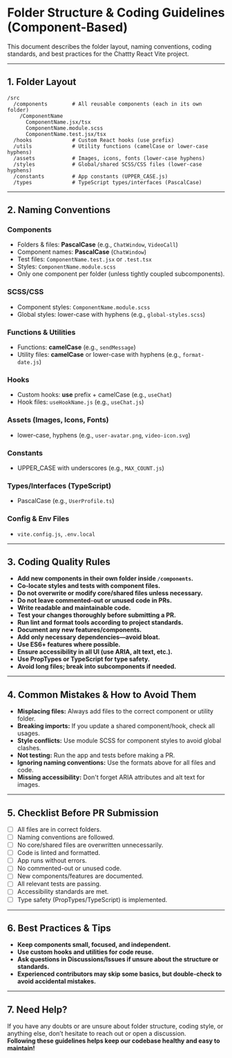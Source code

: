 # Folder Structure & Coding Guidelines (Component-Based)

This document describes the folder layout, naming conventions, coding standards, and best practices for the Chattty React Vite project.

---

## 1. Folder Layout

```
/src
  /components        # All reusable components (each in its own folder)
    /ComponentName
      ComponentName.jsx/tsx
      ComponentName.module.scss
      ComponentName.test.jsx/tsx
  /hooks             # Custom React hooks (use prefix)
  /utils             # Utility functions (camelCase or lower-case hyphens)
  /assets            # Images, icons, fonts (lower-case hyphens)
  /styles            # Global/shared SCSS/CSS files (lower-case hyphens)
  /constants         # App constants (UPPER_CASE.js)
  /types             # TypeScript types/interfaces (PascalCase)
```

---

## 2. Naming Conventions

### Components

- Folders & files: **PascalCase** (e.g., `ChatWindow`, `VideoCall`)
- Component names: **PascalCase** (`ChatWindow`)
- Test files: `ComponentName.test.jsx` or `.test.tsx`
- Styles: `ComponentName.module.scss`
- Only one component per folder (unless tightly coupled subcomponents).

### SCSS/CSS

- Component styles: `ComponentName.module.scss`
- Global styles: lower-case with hyphens (e.g., `global-styles.scss`)

### Functions & Utilities

- Functions: **camelCase** (e.g., `sendMessage`)
- Utility files: **camelCase** or lower-case with hyphens (e.g., `format-date.js`)

### Hooks

- Custom hooks: **use** prefix + camelCase (e.g., `useChat`)
- Hook files: `useHookName.js` (e.g., `useChat.js`)

### Assets (Images, Icons, Fonts)

- lower-case, hyphens (e.g., `user-avatar.png`, `video-icon.svg`)

### Constants

- UPPER_CASE with underscores (e.g., `MAX_COUNT.js`)

### Types/Interfaces (TypeScript)

- PascalCase (e.g., `UserProfile.ts`)

### Config & Env Files

- `vite.config.js`, `.env.local`

---

## 3. Coding Quality Rules

- **Add new components in their own folder inside `/components`.**
- **Co-locate styles and tests with component files.**
- **Do not overwrite or modify core/shared files unless necessary.**
- **Do not leave commented-out or unused code in PRs.**
- **Write readable and maintainable code.**
- **Test your changes thoroughly before submitting a PR.**
- **Run lint and format tools according to project standards.**
- **Document any new features/components.**
- **Add only necessary dependencies—avoid bloat.**
- **Use ES6+ features where possible.**
- **Ensure accessibility in all UI (use ARIA, alt text, etc.).**
- **Use PropTypes or TypeScript for type safety.**
- **Avoid long files; break into subcomponents if needed.**

---

## 4. Common Mistakes & How to Avoid Them

- **Misplacing files:** Always add files to the correct component or utility folder.
- **Breaking imports:** If you update a shared component/hook, check all usages.
- **Style conflicts:** Use module SCSS for component styles to avoid global clashes.
- **Not testing:** Run the app and tests before making a PR.
- **Ignoring naming conventions:** Use the formats above for all files and code.
- **Missing accessibility:** Don't forget ARIA attributes and alt text for images.

---

## 5. Checklist Before PR Submission

- [ ] All files are in correct folders.
- [ ] Naming conventions are followed.
- [ ] No core/shared files are overwritten unnecessarily.
- [ ] Code is linted and formatted.
- [ ] App runs without errors.
- [ ] No commented-out or unused code.
- [ ] New components/features are documented.
- [ ] All relevant tests are passing.
- [ ] Accessibility standards are met.
- [ ] Type safety (PropTypes/TypeScript) is implemented.

---

## 6. Best Practices & Tips

- **Keep components small, focused, and independent.**
- **Use custom hooks and utilities for code reuse.**
- **Ask questions in Discussions/Issues if unsure about the structure or standards.**
- **Experienced contributors may skip some basics, but double-check to avoid accidental mistakes.**

---

## 7. Need Help?

If you have any doubts or are unsure about folder structure, coding style, or anything else, don’t hesitate to reach out or open a discussion.  
**Following these guidelines helps keep our codebase healthy and easy to maintain!**
